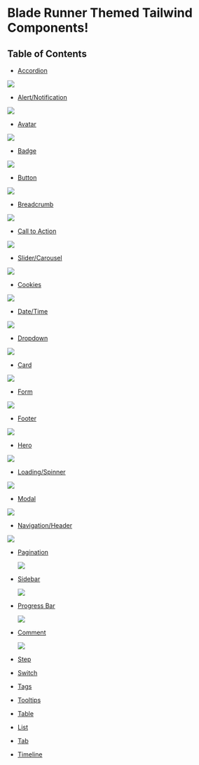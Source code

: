 # Blade Runner Themed Tailwind Components! 

## Table of Contents

*   [Accordion](https://github.com/martyjacobsdev/Blade-Runner-Tailwind/blob/main/Accordion.html)

![](Resources/Preview/Accordion.png)

*   [Alert/Notification](https://github.com/martyjacobsdev/Blade-Runner-Tailwind/blob/main/Alerts.html)

![](Resources/Preview/Alerts.png)

*   [Avatar](https://github.com/martyjacobsdev/Blade-Runner-Tailwind/blob/main/Avatar.html)

![](Resources/Preview/Avatar.png)

*   [Badge](https://github.com/martyjacobsdev/Blade-Runner-Tailwind/blob/main/Badges.html)

![](Resources/Preview/Badges.png)
  
*   [Button](https://github.com/martyjacobsdev/Blade-Runner-Tailwind/blob/main/Button.html)

![](Resources/Preview/Button.png)

*   [Breadcrumb](https://github.com/martyjacobsdev/Blade-Runner-Tailwind/blob/main/Breadcrumb.html)

![](Resources/Preview/Breadcrumb.png)

*   [Call to Action](https://github.com/martyjacobsdev/Blade-Runner-Tailwind/blob/main/CallToAction.html)

![](Resources/Preview/CallToAction.png)

*   [Slider/Carousel](https://github.com/martyjacobsdev/Blade-Runner-Tailwind/blob/main/Slider.html)

![](Resources/Preview/Slider.png)

*   [Cookies](#cookies)

![](Resources/Preview/Cookies.png)

*   [Date/Time](#datetime)

![](Resources/Preview/DateTimePicker.png)

*   [Dropdown](#dropdown)

![](Resources/Preview/Dropdown.png)


*   [Card](#card)

![](Resources/Preview/card.png)


*   [Form](#form)

![](Resources/Preview/Form.png)


*   [Footer](#footer)

![](Resources/Preview/Footer.png)


*   [Hero](#hero)

![](Resources/Preview/Hero.png)


*   [Loading/Spinner](#loadingspinner)

  ![](Resources/Preview/Spinner.gif)


*   [Modal](#modal)

  ![](Resources/Preview/Modal.png)


*   [Navigation/Header](#navigationheader)

  ![](Resources/Preview/Navigation.png)


*   [Pagination](#pagination)
  
    ![](Resources/Preview/Pagination.png)


*   [Sidebar](#sidebar)

    ![](Resources/Preview/Sidebar.png)


*   [Progress Bar](#progress-bar)

    ![](Resources/Preview/ProgressBar.png)


*   [Comment](#comment)

    ![](Resources/Preview/Comment.png)


*   [Step](#step)

*   [Switch](#switch)

*   [Tags](#tags)

*   [Tooltips](#tooltips)

*   [Table](#table)

*   [List](#list)

*   [Tab](#tab)

*   [Timeline](#timeline)
